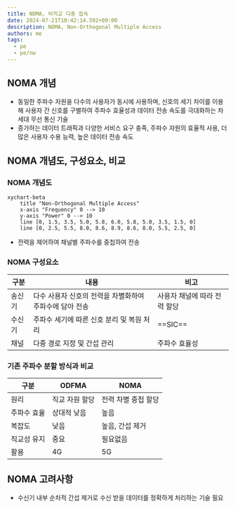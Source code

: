 ```yaml
---
title: NOMA, 비직교 다중 접속
date: 2024-07-21T10:42:14.592+09:00
description: NOMA, Non-Orthogonal Multiple Access
authors: me
tags:
  - pe
  - pe/nw
---
```


## NOMA 개념

- 동일한 주파수 자원을 다수의 사용자가 동시에 사용하며, 신호의 세기 차이를 이용해 사용자 간 신호를 구별하여 주파수 효율성과 데이터 전송 속도를 극대화하는 차세대 무선 통신 기술
- 증가하는 데이터 트래픽과 다양한 서비스 요구 충족, 주파수 자원의 효율적 사용, 더 많은 사용자 수용 능력, 높은 데이터 전송 속도

## NOMA 개념도, 구성요소, 비교

### NOMA 개념도

```mermaid
xychart-beta
    title "Non-Orthogonal Multiple Access"
    x-axis "Frequency" 0 --> 10
    y-axis "Power" 0 --> 10
    line [0, 1.5, 3.5, 5.0, 5.8, 6.0, 5.8, 5.0, 3.5, 1.5, 0]
    line [0, 2.5, 5.5, 8.0, 8.6, 8.9, 8.6, 8.0, 5.5, 2.5, 0]
```

- 전력을 제어하여 채널별 주파수를 중첩하여 전송

### NOMA 구성요소

| 구분 | 내용 | 비고 |
| --- | --- | --- |
| 송신기 | 다수 사용자 신호의 전력을 차별화하여 주파수에 담아 전송 | 사용자 채널에 따라 전력 할당 |
| 수신기 | 주파수 세기에 따른 신호 분리 및 복원 처리 | ==SIC== |
| 채널 | 다중 경로 지정 및 간섭 관리 | 주파수 효율성 |

### 기존 주파수 분할 방식과 비교

| 구분 | ODFMA | NOMA |
| --- | --- | --- |
| 원리 | 직교 자원 할당 | 전력 차별 중첩 할당 |
| 주파수 효율 | 상대적 낮음 | 높음 |
| 복잡도 | 낮음 | 높음, 간섭 제거 |
| 직교성 유지 | 중요 | 필요없음 |
| 활용 | 4G | 5G |

## NOMA 고려사항

- 수신기 내부 순차적 간섭 제거로 수신 받을 데이터를 정확하게 처리하는 기술 필요
